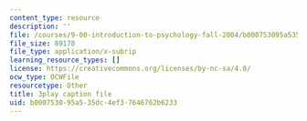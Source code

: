```yaml
---
content_type: resource
description: ''
file: /courses/9-00-introduction-to-psychology-fall-2004/b000753095a535dc4ef37646762b6233_10501.srt
file_size: 89170
file_type: application/x-subrip
learning_resource_types: []
license: https://creativecommons.org/licenses/by-nc-sa/4.0/
ocw_type: OCWFile
resourcetype: Other
title: 3play caption file
uid: b0007530-95a5-35dc-4ef3-7646762b6233
---
```

